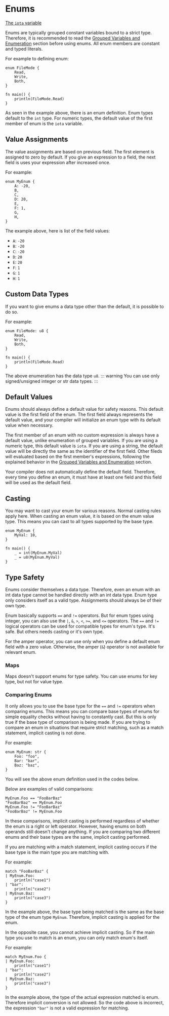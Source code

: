 # Enums


[The `iota` variable](/common-concepts/variables#the-iota-variable)

Enums are typically grouped constant variables bound to a strict type. Therefore, it is recommended to read the [Grouped Variables and Enumeration](/common-concepts/variables#grouped-variables-and-enumeration) section before using enums. All enum members are constant and typed literals.

For example to defining enum:
```jule
enum FileMode {
    Read,
    Write,
    Both,
}

fn main() {
    println(FileMode.Read)
}
```
As seen in the example above, there is an enum definition. Enum types default to the `int` type. For numeric types, the default value of the first member of enum is the `iota` variable.

## Value Assignments

The value assignments are based on previous field. The first element is assigned to zero by default. If you give an expression to a field, the next field is uses your expression after increased once.

For example:
```jule
enum MyEnum {
    A: -20,
    B,
    C,
    D: 20,
    E,
    F: 1,
    G,
    H,
}
```
The example above, here is list of the field values:
- `A`: `-20`
- `B`: `-20`
- `C`: `-20`
- `D`: `20`
- `E`: `20`
- `F`: `1`
- `G`: `1`
- `H`: `1`

## Custom Data Types
If you want to give enums a data type other than the default, it is possible to do so.

For example:
```jule
enum FileMode: u8 {
    Read,
    Write,
    Both,
}

fn main() {
    println(FileMode.Read)
}
```
The above enumeration has the data type `u8`.
::: warning
You can use only signed/unsigned integer or str data types.
:::

## Default Values
Enums should always define a default value for safety reasons. This default value is the first field of the enum. The first field always represents the default value, and your compiler will initialize an enum type with its default value when necessary.

The first member of an enum with no custom expression is always have a default value, unlike enumeration of grouped variables. If you are using a numeric type, this default value is `iota`. If you are using a string, the default value will be directly the same as the identifier of the first field. Other fileds will evaluated based on the first member's expressions, following the explained behavior in the [Grouped Variables and Enumeration](/common-concepts/variables#grouped-variables-and-enumeration) section.

Your compiler does not automatically define the default field. Therefore, every time you define an enum, it must have at least one field and this field will be used as the default field.

## Casting
You may want to cast your enum for various reasons. Normal casting rules apply here. When casting an enum value, it is based on the enum value type. This means you can cast to all types supported by the base type. 

```jule
enum MyEnum {
    MyVal: 10,
}

fn main() {
    _ = int(MyEnum.MyVal)
    _ = u8(MyEnum.MyVal)
}
```

## Type Safety
Enums consider themselves a data type. Therefore, even an enum with an int data type cannot be handled directly with an int data type. Enum type only considers itself as a valid type. Assignments should always be of their own type.

Enum basically supports `==` and `!=` operators. But for enum types using integer, you can also use the `|`, `&`, `>`, `<`, `>=`, and `<=` operators. The `==` and `!=` logical operators can be used for compatible types for enum's type. It's safe. But others needs casting or it's own type.

For the amper operator, you can use only when you define a default enum field with a zero value. Otherwise, the amper (`&`) operator is not available for relevant enum.

### Maps

Maps doesn't support enums for type safety. You can use enums for key type, but not for value type.

### Comparing Enums

It only allows you to use the base type for the `==` and `!=` operators when comparing enums. This means you can compare base types of enums for simple equality checks without having to constantly cast. But this is only true if the base type of comparison is being made. If you are trying to compare an enum in situations that require strict matching, such as a match statement, implicit casting is not done.

For example:
```jule
enum MyEnum: str {
    Foo: "foo",
    Bar: "bar",
    Baz: "baz",
}
```
You will see the above enum definition used in the codes below.

Below are examples of valid comparisons:
```jule
MyEnum.Foo == "FooBarBaz"
"FooBarBaz" == MyEnum.Foo
MyEnum.Foo != "FooBarBaz"
"FooBarBaz" != MyEnum.Foo
```
In these comparisons, implicit casting is performed regardless of whether the enum is a right or left operator. However, having enums on both operands still doesn't change anything. If you are comparing two different enums and their base types are the same, implicit casting performed.

If you are matching with a match statement, implicit casting occurs if the base type is the main type you are matching with.

For example:
```jule
match "FooBarBaz" {
| MyEnum.Foo:
    println("case1")
| "bar":
    println("case2")
| MyEnum.Baz:
    println("case3")
}
```
In the example above, the base type being matched is the same as the base type of the enum type `MyEnum`. Therefore, implicit casting is applied for the enum.

In the opposite case, you cannot achieve implicit casting. So if the main type you use to match is an enum, you can only match enum's itself.

For example:
```jule
match MyEnum.Foo {
| MyEnum.Foo:
    println("case1")
| "bar":
    println("case2")
| MyEnum.Baz:
    println("case3")
}
```
In the example above, the type of the actual expression matched is enum. Therefore implicit conversion is not allowed. So the code above is incorrect, the expression `"bar"` is not a valid expression for matching.